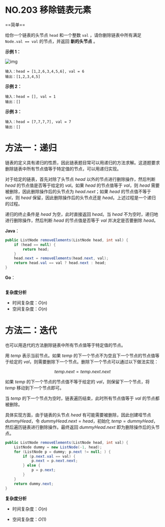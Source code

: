 # NO.203 移除链表元素

==简单==

给你一个链表的头节点 `head` 和一个整数 `val` ，请你删除链表中所有满足 `Node.val == val` 的节点，并返回 **新的头节点** 。

**示例 1：**

![img](https://assets.leetcode.com/uploads/2021/03/06/removelinked-list.jpg)

```
输入：head = [1,2,6,3,4,5,6], val = 6
输出：[1,2,3,4,5]
```

**示例 2：**

```
输入：head = [], val = 1
输出：[]
```

**示例 3：**

```
输入：head = [7,7,7,7], val = 7
输出：[]
```

# 方法一：递归

链表的定义具有递归的性质，因此链表题目常可以用递归的方法求解。这道题要求删除链表中所有节点值等于特定值的节点，可以用递归实现。

对于给定的链表，首先对除了头节点 $\textit{head}$ 以外的节点进行删除操作，然后判断 $\textit{head}$ 的节点值是否等于给定的 $\textit{val}$。如果 $\textit{head}$ 的节点值等于 $\textit{val}$，则 $\textit{head}$ 需要被删除，因此删除操作后的头节点为 $\textit{head}.\textit{next}$；如果 $\textit{head}$ 的节点值不等于 $\textit{val}$，则 $\textit{head}$ 保留，因此删除操作后的头节点还是 $\textit{head}$。上述过程是一个递归的过程。

递归的终止条件是 $\textit{head}$ 为空，此时直接返回 $\textit{head}$。当 $\textit{head}$ 不为空时，递归地进行删除操作，然后判断 $\textit{head}$ 的节点值是否等于 $\textit{val}$ 并决定是否要删除 $\textit{head}$。

**Java**：

```java
public ListNode removeElements(ListNode head, int val) {
    if (head == null) {
        return head;
    }
    head.next = removeElements(head.next, val);
    return head.val == val ? head.next : head;
}
```

**Go**：

```go
```

**复杂度分析**

- 时间复杂度：$O(n)$
- 空间复杂度：$O(n)$

# 方法二：迭代

也可以用迭代的方法删除链表中所有节点值等于特定值的节点。

用 $\textit{temp}$ 表示当前节点。如果 $\textit{temp}$ 的下一个节点不为空且下一个节点的节点值等于给定的 $\textit{val}$，则需要删除下一个节点。删除下一个节点可以通过以下做法实现：

$$
temp.next=temp.next.next
$$


如果 $\textit{temp}$ 的下一个节点的节点值不等于给定的 $\textit{val}$，则保留下一个节点，将 $\textit{temp}$ 移动到下一个节点即可。

当 $\textit{temp}$ 的下一个节点为空时，链表遍历结束，此时所有节点值等于 $\textit{val}$ 的节点都被删除。

具体实现方面，由于链表的头节点 $\textit{head}$ 有可能需要被删除，因此创建哑节点 $\textit{dummyHead}$，令 $\textit{dummyHead}.\textit{next} = \textit{head}$，初始化 $\textit{temp}=\textit{dummyHead}$，然后遍历链表进行删除操作。最终返回 $\textit{dummyHead}.\textit{next}$ 即为删除操作后的头节点。

```java
public ListNode removeElements(ListNode head, int val) {
    ListNode dummy = new ListNode(-1, head);
    for (ListNode p = dummy; p.next != null; ) {
        if (p.next.val == val) {
            p.next = p.next.next;
        } else {
            p = p.next;
        }
    }
    return dummy.next;
}
```

**复杂度分析**

- 时间复杂度：$O(n)$

- 空间复杂度：$O(1)$